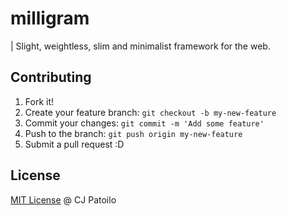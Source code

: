 # milligram

| Slight, weightless, slim and minimalist framework for the web.


## Contributing

1. Fork it!
2. Create your feature branch: `git checkout -b my-new-feature`
3. Commit your changes: `git commit -m 'Add some feature'`
4. Push to the branch: `git push origin my-new-feature`
5. Submit a pull request :D


## License

[MIT License](http://cjpatoilo.mit-license.org/) @ CJ Patoilo

